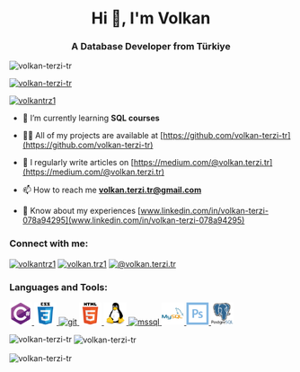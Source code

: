 <h1 align="center">Hi 👋, I'm Volkan</h1>
<h3 align="center">A Database Developer from Türkiye</h3>

<p align="left"> <img src="https://komarev.com/ghpvc/?username=volkan-terzi-tr&label=Profile%20views&color=0e75b6&style=flat" alt="volkan-terzi-tr" /> </p>

<p align="left"> <a href="https://github.com/ryo-ma/github-profile-trophy"><img src="https://github-profile-trophy.vercel.app/?username=volkan-terzi-tr" alt="volkan-terzi-tr" /></a> </p>

<p align="left"> <a href="https://twitter.com/volkantrz1" target="blank"><img src="https://img.shields.io/twitter/follow/volkantrz1?logo=twitter&style=for-the-badge" alt="volkantrz1" /></a> </p>

- 🌱 I’m currently learning **SQL courses**

- 👨‍💻 All of my projects are available at [https://github.com/volkan-terzi-tr](https://github.com/volkan-terzi-tr)

- 📝 I regularly write articles on [https://medium.com/@volkan.terzi.tr](https://medium.com/@volkan.terzi.tr)

- 📫 How to reach me **volkan.terzi.tr@gmail.com**

- 📄 Know about my experiences [www.linkedin.com/in/volkan-terzi-078a94295](www.linkedin.com/in/volkan-terzi-078a94295)

<h3 align="left">Connect with me:</h3>
<p align="left">
<a href="https://twitter.com/volkantrz1" target="blank"><img align="center" src="https://raw.githubusercontent.com/rahuldkjain/github-profile-readme-generator/master/src/images/icons/Social/twitter.svg" alt="volkantrz1" height="30" width="40" /></a>
<a href="https://instagram.com/volkan.trz1" target="blank"><img align="center" src="https://raw.githubusercontent.com/rahuldkjain/github-profile-readme-generator/master/src/images/icons/Social/instagram.svg" alt="volkan.trz1" height="30" width="40" /></a>
<a href="https://medium.com/@volkan.terzi.tr" target="blank"><img align="center" src="https://raw.githubusercontent.com/rahuldkjain/github-profile-readme-generator/master/src/images/icons/Social/medium.svg" alt="@volkan.terzi.tr" height="30" width="40" /></a>
</p>

<h3 align="left">Languages and Tools:</h3>
<p align="left"> <a href="https://www.w3schools.com/cs/" target="_blank" rel="noreferrer"> <img src="https://raw.githubusercontent.com/devicons/devicon/master/icons/csharp/csharp-original.svg" alt="csharp" width="40" height="40"/> </a> <a href="https://www.w3schools.com/css/" target="_blank" rel="noreferrer"> <img src="https://raw.githubusercontent.com/devicons/devicon/master/icons/css3/css3-original-wordmark.svg" alt="css3" width="40" height="40"/> </a> <a href="https://git-scm.com/" target="_blank" rel="noreferrer"> <img src="https://www.vectorlogo.zone/logos/git-scm/git-scm-icon.svg" alt="git" width="40" height="40"/> </a> <a href="https://www.w3.org/html/" target="_blank" rel="noreferrer"> <img src="https://raw.githubusercontent.com/devicons/devicon/master/icons/html5/html5-original-wordmark.svg" alt="html5" width="40" height="40"/> </a> <a href="https://www.linux.org/" target="_blank" rel="noreferrer"> <img src="https://raw.githubusercontent.com/devicons/devicon/master/icons/linux/linux-original.svg" alt="linux" width="40" height="40"/> </a> <a href="https://www.microsoft.com/en-us/sql-server" target="_blank" rel="noreferrer"> <img src="https://www.svgrepo.com/show/303229/microsoft-sql-server-logo.svg" alt="mssql" width="40" height="40"/> </a> <a href="https://www.mysql.com/" target="_blank" rel="noreferrer"> <img src="https://raw.githubusercontent.com/devicons/devicon/master/icons/mysql/mysql-original-wordmark.svg" alt="mysql" width="40" height="40"/> </a> <a href="https://www.photoshop.com/en" target="_blank" rel="noreferrer"> <img src="https://raw.githubusercontent.com/devicons/devicon/master/icons/photoshop/photoshop-line.svg" alt="photoshop" width="40" height="40"/> </a> <a href="https://www.postgresql.org" target="_blank" rel="noreferrer"> <img src="https://raw.githubusercontent.com/devicons/devicon/master/icons/postgresql/postgresql-original-wordmark.svg" alt="postgresql" width="40" height="40"/> </a> </p>

<p><img align="left" src="https://github-readme-stats.vercel.app/api/top-langs?username=volkan-terzi-tr&show_icons=true&locale=en&layout=compact" alt="volkan-terzi-tr" /></p>

<p>&nbsp;<img align="center" src="https://github-readme-stats.vercel.app/api?username=volkan-terzi-tr&show_icons=true&locale=en" alt="volkan-terzi-tr" /></p>

<p><img align="center" src="https://github-readme-streak-stats.herokuapp.com/?user=volkan-terzi-tr&" alt="volkan-terzi-tr" /></p>
